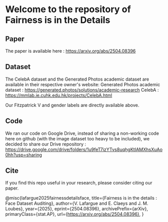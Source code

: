 # Welcome to the repository of Fairness is in the Details

## Paper

The paper is available here : https://arxiv.org/abs/2504.08396

## Dataset

The CelebA dataset and the Generated Photos academic dataset are available in their respective owner's website:
Generated Photos academic dataset : https://generated.photos/solutions/academic-research
CelebA : https://mmlab.ie.cuhk.edu.hk/projects/CelebA.html

Our Fitzpatrick V and gender labels are directly available above.

## Code

We ran our code on Google Drive, instead of sharing a non-working code here on github (with the image dataset too heavy to be included), we decided to share our Drive repository : 
https://drive.google.com/drive/folders/1u9feT7izYTvs8uqhgKtIAMXhsXuAo0hh?usp=sharing

## Cite

If you find this repo useful in your research, please consider citing our paper.

@misc{lafargue2025fairnessdetailsface,
      title={Fairness is in the details : Face Dataset Auditing}, 
      author={V. Lafargue and E. Claeys and J. M. Loubes},
      year={2025},
      eprint={2504.08396},
      archivePrefix={arXiv},
      primaryClass={stat.AP},
      url={https://arxiv.org/abs/2504.08396}, 
}


